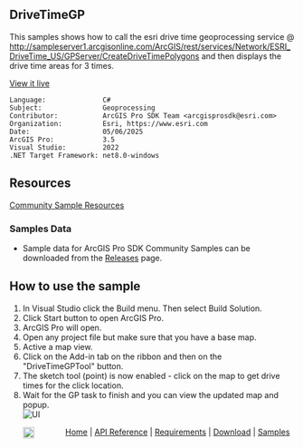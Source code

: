 ## DriveTimeGP

<!-- TODO: Write a brief abstract explaining this sample -->
This samples shows how to call the esri drive time geoprocessing service @ http://sampleserver1.arcgisonline.com/ArcGIS/rest/services/Network/ESRI_DriveTime_US/GPServer/CreateDriveTimePolygons  and then displays the drive time areas for 3 times.  
  


<a href="https://pro.arcgis.com/en/pro-app/sdk/" target="_blank">View it live</a>

<!-- TODO: Fill this section below with metadata about this sample-->
```
Language:              C#
Subject:               Geoprocessing
Contributor:           ArcGIS Pro SDK Team <arcgisprosdk@esri.com>
Organization:          Esri, https://www.esri.com
Date:                  05/06/2025
ArcGIS Pro:            3.5
Visual Studio:         2022
.NET Target Framework: net8.0-windows
```

## Resources

[Community Sample Resources](https://github.com/Esri/arcgis-pro-sdk-community-samples#resources)

### Samples Data

* Sample data for ArcGIS Pro SDK Community Samples can be downloaded from the [Releases](https://github.com/Esri/arcgis-pro-sdk-community-samples/releases) page.  

## How to use the sample
<!-- TODO: Explain how this sample can be used. To use images in this section, create the image file in your sample project's screenshots folder. Use relative url to link to this image using this syntax: ![My sample Image](FacePage/SampleImage.png) -->
      
  
1. In Visual Studio click the Build menu. Then select Build Solution.
2. Click Start button to open ArcGIS Pro.  
3. ArcGIS Pro will open.   
4. Open any project file but make sure that you have a base map.   
5. Active a map view.  
6. Click on the Add-in tab on the ribbon and then on the "DriveTimeGPTool" button.  
7. The sketch tool (point) is now enabled - click on the map to get drive times for the click location.  
8. Wait for the GP task to finish and you can view the updated map and popup.  
![UI](Screenshots/DriveTime.png)  
  

<!-- End -->

&nbsp;&nbsp;&nbsp;&nbsp;&nbsp;&nbsp;<img src="https://esri.github.io/arcgis-pro-sdk/images/ArcGISPro.png"  alt="ArcGIS Pro SDK for Microsoft .NET Framework" height = "20" width = "20" align="top"  >
&nbsp;&nbsp;&nbsp;&nbsp;&nbsp;&nbsp;&nbsp;&nbsp;&nbsp;&nbsp;&nbsp;&nbsp;
[Home](https://github.com/Esri/arcgis-pro-sdk/wiki) | <a href="https://pro.arcgis.com/en/pro-app/latest/sdk/api-reference" target="_blank">API Reference</a> | [Requirements](https://github.com/Esri/arcgis-pro-sdk/wiki#requirements) | [Download](https://github.com/Esri/arcgis-pro-sdk/wiki#installing-arcgis-pro-sdk-for-net) | <a href="https://github.com/esri/arcgis-pro-sdk-community-samples" target="_blank">Samples</a>
